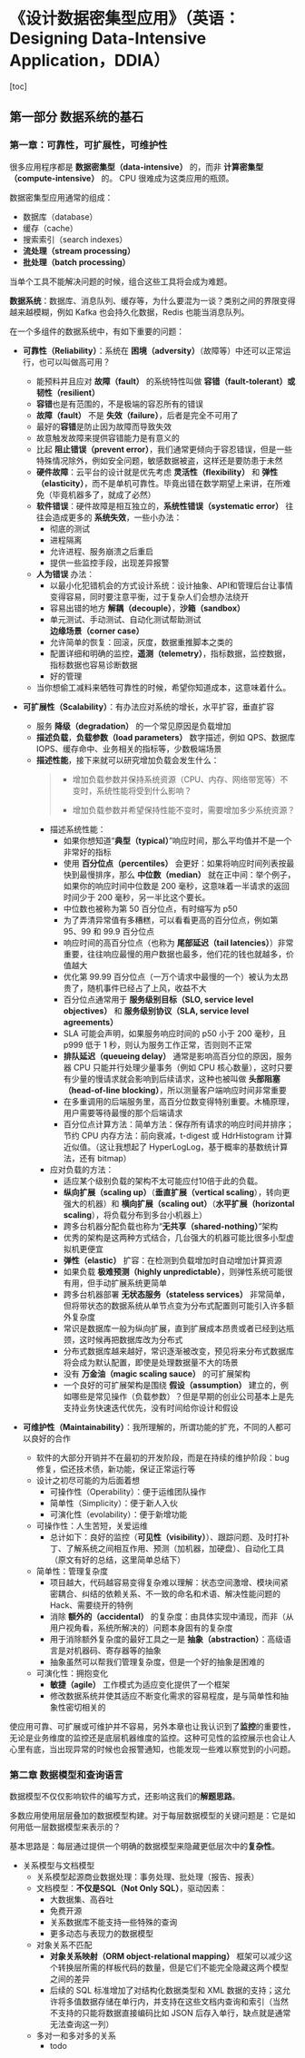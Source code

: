 # 《设计数据密集型应用》（英语：Designing Data-Intensive Application，DDIA）

[toc]

## 第一部分 数据系统的基石

### 第一章：可靠性，可扩展性，可维护性

很多应用程序都是 **数据密集型（data-intensive）** 的，而非 **计算密集型（compute-intensive）** 的。
CPU 很难成为这类应用的瓶颈。

数据密集型应用通常的组成：

* 数据库（database）
* 缓存（cache）
* 搜索索引（search indexes）
* **流处理（stream processing）**
* **批处理（batch processing）**

当单个工具不能解决问题的时候，组合这些工具将会成为难题。

**数据系统**：数据库、消息队列、缓存等，为什么要混为一谈？类别之间的界限变得越来越模糊，例如 Kafka 也会持久化数据，Redis 也能当消息队列。

在一个多组件的数据系统中，有如下重要的问题：

* **可靠性（Reliability）**：系统在 **困境（adversity）**（故障等）中还可以正常运行，也可以叫做高可用？
  * 能预料并且应对 **故障（fault）** 的系统特性叫做 **容错（fault-tolerant）或韧性（resilient）**
  * **容错**也是有范围的，不是极端的容忍所有的错误
  * **故障（fault）** 不是 **失效（failure）**，后者是完全不可用了
  * 最好的**容错**是防止因为故障而导致失效
  * 故意触发故障来提供容错能力是有意义的
  * 比起 **阻止错误（prevent error）**，我们通常更倾向于容忍错误，但是一些特殊情况除外，例如安全问题，敏感数据被盗，这样还是要防患于未然
  * **硬件故障**：云平台的设计就是优先考虑 **灵活性（flexibility）** 和 **弹性（elasticity）**，而不是单机可靠性。毕竟出错在数学期望上来讲，在所难免（毕竟机器多了，就成了必然）
  * **软件错误**：硬件故障是相互独立的，**系统性错误（systematic error）** 往往会造成更多的 **系统失效**，一些小办法：
    * 彻底的测试
    * 进程隔离
    * 允许进程、服务崩溃之后重启
    * 提供一些监控手段，出现差异报警
  * **人为错误** 办法：
    * 以最小化犯错机会的方式设计系统：设计抽象、API和管理后台让事情变得容易，同时要注意平衡，过于复杂人们会想办法绕开
    * 容易出错的地方 **解耦（decouple）**，**沙箱（sandbox）**
    * 单元测试、手动测试、自动化测试帮助测试 **边缘场景（corner case）**
    * 允许简单的恢复：回滚，灰度，数据重推脚本之类的
    * 配置详细和明确的监控，**遥测（telemetry）**，指标数据，监控数据，指标数据也容易诊断数据
    * 好的管理
  * 当你想偷工减料来牺牲可靠性的时候，希望你知道成本，这意味着什么。

* **可扩展性（Scalability）**：有办法应对系统的增长，水平扩容，垂直扩容
  * 服务 **降级（degradation）** 的一个常见原因是负载增加
  * **描述负载**，**负载参数（load parameters）** 数字描述，例如 QPS、数据库 IOPS、缓存命中、业务相关的指标等，少数极端场景
  * **描述性能**，接下来就可以研究增加负载会发生什么：
    >
    > * 增加负载参数并保持系统资源（CPU、内存、网络带宽等）不变时，系统性能将受到什么影响？
    >
    > * 增加负载参数并希望保持性能不变时，需要增加多少系统资源？
    >
    * 描述系统性能：
      * 如果你想知道“**典型（typical）**”响应时间，那么平均值并不是一个非常好的指标
      * 使用 **百分位点（percentiles）** 会更好：如果将响应时间列表按最快到最慢排序，那么 **中位数（median）** 就在正中间：举个例子，如果你的响应时间中位数是 200 毫秒，这意味着一半请求的返回时间少于 200 毫秒，另一半比这个要长。
      * 中位数也被称为第 50 百分位点，有时缩写为 p50
      * 为了弄清异常值有多糟糕，可以看看更高的百分位点，例如第 95、99 和 99.9 百分位点
      * 响应时间的高百分位点（也称为 **尾部延迟（tail latencies）**）非常重要，往往响应最慢的用户数据也最多，他们花的钱也就越多，价值越大
      * 优化第 99.99 百分位点（一万个请求中最慢的一个）被认为太昂贵了，随机事件已经占了上风，收益不大
      * ​百分位点通常用于 **服务级别目标（SLO, service level objectives）** 和 **服务级别协议（SLA, service level agreements）**
      * SLA 可能会声明，如果服务响应时间的 p50 小于 200 毫秒，且 p999 低于 1 秒，则认为服务工作正常，否则则不正常
      * **排队延迟（queueing delay）** 通常是影响高百分位的原因，服务器 CPU 只能并行处理少量事务（例如 CPU 核心数量），这时只要有少量的慢请求就会影响到后续请求，这种也被叫做 **头部阻塞（head-of-line blocking）**，所以测量客户端响应时间非常重要
      * 在多重调用的后端服务里，高百分位数变得特别重要。木桶原理，用户需要等待最慢的那个后端请求
      * 百分位点计算方法：简单方法：保存所有请求的响应时间并排序；节约 CPU 内存方法：前向衰减，t-digest 或 HdrHistogram 计算近似值。（这让我想起了 HyperLogLog，基于概率的基数统计算法，还有 bitmap）
    * 应对负载的方法：
      * ​适应某个级别负载的架构不太可能应付10倍于此的负载。
      * **纵向扩展（scaling up）**（**垂直扩展（vertical scaling**），转向更强大的机器）和 **横向扩展（scaling out）**（**水平扩展（horizontal scaling**），将负载分布到多台小机器上）
      * 跨多台机器分配负载也称为“**无共享（shared-nothing）**”架构
      * 优秀的架构是这两种方式结合，几台强大的机器可能比很多小型虚拟机更便宜
      * **弹性（elastic）** 扩容：在检测到负载增加时自动增加计算资源
      * 如果负载 **极难预测（highly unpredictable）**，则弹性系统可能很有用，但手动扩展系统更简单
      * 跨多台机器部署 **无状态服务（stateless services）** 非常简单，但将带状态的数据系统从单节点变为分布式配置则可能引入许多额外复杂度
      * 常识是数据库一般为纵向扩展，直到扩展成本昂贵或者已经到达瓶颈，这时候再把数据库改为分布式
      * 分布式数据库越来越好，常识逐渐被改变，预见将来分布式数据库将会成为默认配置，即使是处理数据量不大的场景
      * 没有 **万金油（magic scaling sauce）** 的可扩展架构
      * 一个良好的可扩展架构是围绕 **假设（assumption）** 建立的，例如哪些是常见操作（负载参数）？但是早期的创业公司基本上是先支持业务快速迭代优先，没有时间给你设计和假设

* **可维护性（Maintainability）**：我所理解的，所谓功能的扩充，不同的人都可以良好的合作
  * 软件的大部分开销并不在最初的开发阶段，而是在持续的维护阶段：bug 修复，偿还技术债，新功能，保证正常运行等
  * 设计之初尽可能的为后面着想
    * 可操作性（Operability）：便于运维团队操作
    * 简单性（Simplicity）：便于新人入伙
    * 可演化性（evolability）：便于新增功能
  * 可操作性：人生苦短，关爱运维
    * 总计如下：良好的监控（**可见性（visibility）**）、跟踪问题、及时打补丁、了解系统之间相互作用、预测（加机器，加硬盘）、自动化工具（原文有好的总结，这里简单总结下）
  * 简单性：管理复杂度
    * 项目越大，代码越容易变得复杂难以理解：状态空间激增、模块间紧密耦合、纠结的依赖关系、不一致的命名和术语、解决性能问题的Hack、需要绕开的特例
    * 消除 **额外的（accidental）** 的复杂度：由具体实现中涌现，而非（从用户视角看，系统所解决的）问题本身固有的复杂度
    * 用于消除额外复杂度的最好工具之一是 **抽象（abstraction）**：高级语言是对机器码、寄存器等的抽象
    * 抽象虽然可以帮我们管理复杂度，但是一个好的抽象是困难的
  * 可演化性：拥抱变化
    * **敏捷（agile）** 工作模式为适应变化提供了一个框架
    * 修改数据系统并使其适应不断变化需求的容易程度，是与简单性和抽象性密切相关的

使应用可靠、可扩展或可维护并不容易，另外本章也让我认识到了**监控**的重要性，无论是业务维度的监控还是底层机器维度的监控。这种可见性的监控展示也会让人心里有底，当出现异常的时候也会报警通知，也能发现一些难以察觉到的小问题。

### 第二章 数据模型和查询语言

数据模型不仅仅影响软件的编写方式，还影响这我们的**解题思路**。

多数应用使用层层叠加的数据模型构建。对于每层数据模型的关键问题是：它是如何用低一层数据模型来表示的？

基本思路是：每层通过提供一个明确的数据模型来隐藏更低层次中的**复杂性**。

* 关系模型与文档模型
  * 关系模型起源商业数据处理：事务处理、批处理（报告、报表）
  * 文档模型：**不仅是SQL（Not Only SQL）**，驱动因素：
    * 大数据集、高吞吐
    * 免费开源
    * 关系数据库不能支持一些特殊的查询
    * 更多动态与表现力的数据模型
  * 对象关系不匹配
    * **对象关系映射（ORM object-relational mapping）** 框架可以减少这个转换层所需的样板代码的数量，但是它们不能完全隐藏这两个模型之间的差异
    * 后续的 SQL 标准增加了对结构化数据类型和 XML 数据的支持；这允许将多值数据存储在单行内，并支持在这些文档内查询和索引（当然不支持的只能将数据直接编码比如 JSON 后存入单行，缺点就是通常无法查询这一列）
  * 多对一和多对多的关系
    * todo
